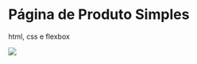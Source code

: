# Página de Produto Simples

html, css e flexbox

 <img src="https://raw.githubusercontent.com/dieegobs/pagina-de-produto-simples/main/img/P%C3%A1gina%20Finalizada.png"/>
